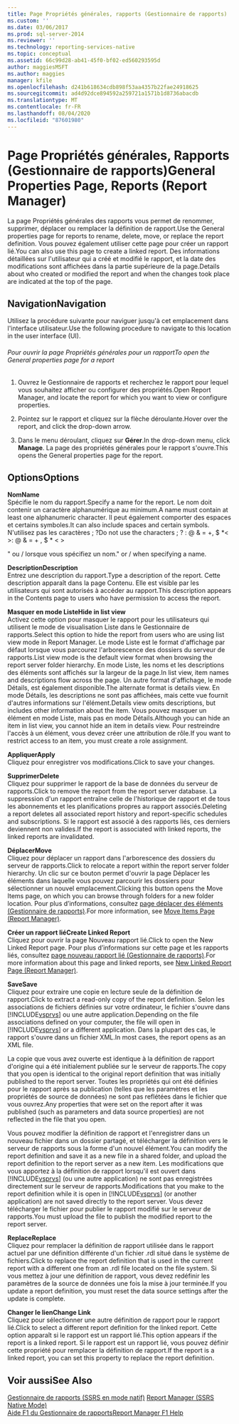 ```yaml
---
title: Page Propriétés générales, rapports (Gestionnaire de rapports) | Microsoft Docs
ms.custom: ''
ms.date: 03/06/2017
ms.prod: sql-server-2014
ms.reviewer: ''
ms.technology: reporting-services-native
ms.topic: conceptual
ms.assetid: 66c99d28-ab41-45f0-bf02-ed560293595d
author: maggiesMSFT
ms.author: maggies
manager: kfile
ms.openlocfilehash: d241b618634cdb898f53aa4357b22fae24918625
ms.sourcegitcommit: ad4d92dce894592a259721a1571b1d8736abacdb
ms.translationtype: MT
ms.contentlocale: fr-FR
ms.lasthandoff: 08/04/2020
ms.locfileid: "87601980"
---
```

# <a name="general-properties-page-reports-report-manager"></a><span data-ttu-id="8af08-102">Page Propriétés générales, Rapports (Gestionnaire de rapports)</span><span class="sxs-lookup"><span data-stu-id="8af08-102">General Properties Page, Reports (Report Manager)</span></span>
  <span data-ttu-id="8af08-103">La page Propriétés générales des rapports vous permet de renommer, supprimer, déplacer ou remplacer la définition de rapport.</span><span class="sxs-lookup"><span data-stu-id="8af08-103">Use the General properties page for reports to rename, delete, move, or replace the report definition.</span></span> <span data-ttu-id="8af08-104">Vous pouvez également utiliser cette page pour créer un rapport lié.</span><span class="sxs-lookup"><span data-stu-id="8af08-104">You can also use this page to create a linked report.</span></span> <span data-ttu-id="8af08-105">Des informations détaillées sur l'utilisateur qui a créé et modifié le rapport, et la date des modifications sont affichées dans la partie supérieure de la page.</span><span class="sxs-lookup"><span data-stu-id="8af08-105">Details about who created or modified the report and when the changes took place are indicated at the top of the page.</span></span>  
  
## <a name="navigation"></a><span data-ttu-id="8af08-106">Navigation</span><span class="sxs-lookup"><span data-stu-id="8af08-106">Navigation</span></span>  
 <span data-ttu-id="8af08-107">Utilisez la procédure suivante pour naviguer jusqu'à cet emplacement dans l'interface utilisateur.</span><span class="sxs-lookup"><span data-stu-id="8af08-107">Use the following procedure to navigate to this location in the user interface (UI).</span></span>  
  
###### <a name="to-open-the-general-properties-page-for-a-report"></a><span data-ttu-id="8af08-108">Pour ouvrir la page Propriétés générales pour un rapport</span><span class="sxs-lookup"><span data-stu-id="8af08-108">To open the General properties page for a report</span></span>  
  
1.  <span data-ttu-id="8af08-109">Ouvrez le Gestionnaire de rapports et recherchez le rapport pour lequel vous souhaitez afficher ou configurer des propriétés.</span><span class="sxs-lookup"><span data-stu-id="8af08-109">Open Report Manager, and locate the report for which you want to view or configure properties.</span></span>  
  
2.  <span data-ttu-id="8af08-110">Pointez sur le rapport et cliquez sur la flèche déroulante.</span><span class="sxs-lookup"><span data-stu-id="8af08-110">Hover over the report, and click the drop-down arrow.</span></span>  
  
3.  <span data-ttu-id="8af08-111">Dans le menu déroulant, cliquez sur **Gérer**.</span><span class="sxs-lookup"><span data-stu-id="8af08-111">In the drop-down menu, click **Manage**.</span></span> <span data-ttu-id="8af08-112">La page des propriétés générales pour le rapport s'ouvre.</span><span class="sxs-lookup"><span data-stu-id="8af08-112">This opens the General properties page for the report.</span></span>  
  
## <a name="options"></a><span data-ttu-id="8af08-113">Options</span><span class="sxs-lookup"><span data-stu-id="8af08-113">Options</span></span>  
 <span data-ttu-id="8af08-114">**Nom**</span><span class="sxs-lookup"><span data-stu-id="8af08-114">**Name**</span></span>  
 <span data-ttu-id="8af08-115">Spécifie le nom du rapport.</span><span class="sxs-lookup"><span data-stu-id="8af08-115">Specify a name for the report.</span></span> <span data-ttu-id="8af08-116">Le nom doit contenir un caractère alphanumérique au minimum.</span><span class="sxs-lookup"><span data-stu-id="8af08-116">A name must contain at least one alphanumeric character.</span></span> <span data-ttu-id="8af08-117">Il peut également comporter des espaces et certains symboles.</span><span class="sxs-lookup"><span data-stu-id="8af08-117">It can also include spaces and certain symbols.</span></span> <span data-ttu-id="8af08-118">N'utilisez pas les caractères ; ?</span><span class="sxs-lookup"><span data-stu-id="8af08-118">Do not use the characters ; ?</span></span> <span data-ttu-id="8af08-119">: \@ & = +, $ \*\< ></span><span class="sxs-lookup"><span data-stu-id="8af08-119">: \@ & = + , $ \* \< ></span></span>  
  
 <span data-ttu-id="8af08-120">" ou / lorsque vous spécifiez un nom.</span><span class="sxs-lookup"><span data-stu-id="8af08-120">" or / when specifying a name.</span></span>  
  
 <span data-ttu-id="8af08-121">**Description**</span><span class="sxs-lookup"><span data-stu-id="8af08-121">**Description**</span></span>  
 <span data-ttu-id="8af08-122">Entrez une description du rapport.</span><span class="sxs-lookup"><span data-stu-id="8af08-122">Type a description of the report.</span></span> <span data-ttu-id="8af08-123">Cette description apparaît dans la page Contenu. Elle est visible par les utilisateurs qui sont autorisés à accéder au rapport.</span><span class="sxs-lookup"><span data-stu-id="8af08-123">This description appears in the Contents page to users who have permission to access the report.</span></span>  
  
 <span data-ttu-id="8af08-124">**Masquer en mode Liste**</span><span class="sxs-lookup"><span data-stu-id="8af08-124">**Hide in list view**</span></span>  
 <span data-ttu-id="8af08-125">Activez cette option pour masquer le rapport pour les utilisateurs qui utilisent le mode de visualisation Liste dans le Gestionnaire de rapports.</span><span class="sxs-lookup"><span data-stu-id="8af08-125">Select this option to hide the report from users who are using list view mode in Report Manager.</span></span> <span data-ttu-id="8af08-126">Le mode Liste est le format d'affichage par défaut lorsque vous parcourez l'arborescence des dossiers du serveur de rapports.</span><span class="sxs-lookup"><span data-stu-id="8af08-126">List view mode is the default view format when browsing the report server folder hierarchy.</span></span> <span data-ttu-id="8af08-127">En mode Liste, les noms et les descriptions des éléments sont affichés sur la largeur de la page.</span><span class="sxs-lookup"><span data-stu-id="8af08-127">In list view, item names and descriptions flow across the page.</span></span> <span data-ttu-id="8af08-128">Un autre format d'affichage, le mode Détails, est également disponible.</span><span class="sxs-lookup"><span data-stu-id="8af08-128">The alternate format is details view.</span></span> <span data-ttu-id="8af08-129">En mode Détails, les descriptions ne sont pas affichées, mais cette vue fournit d'autres informations sur l'élément.</span><span class="sxs-lookup"><span data-stu-id="8af08-129">Details view omits descriptions, but includes other information about the item.</span></span> <span data-ttu-id="8af08-130">Vous pouvez masquer un élément en mode Liste, mais pas en mode Détails.</span><span class="sxs-lookup"><span data-stu-id="8af08-130">Although you can hide an item in list view, you cannot hide an item in details view.</span></span> <span data-ttu-id="8af08-131">Pour restreindre l'accès à un élément, vous devez créer une attribution de rôle.</span><span class="sxs-lookup"><span data-stu-id="8af08-131">If you want to restrict access to an item, you must create a role assignment.</span></span>  
  
 <span data-ttu-id="8af08-132">**Appliquer**</span><span class="sxs-lookup"><span data-stu-id="8af08-132">**Apply**</span></span>  
 <span data-ttu-id="8af08-133">Cliquez pour enregistrer vos modifications.</span><span class="sxs-lookup"><span data-stu-id="8af08-133">Click to save your changes.</span></span>  
  
 <span data-ttu-id="8af08-134">**Supprimer**</span><span class="sxs-lookup"><span data-stu-id="8af08-134">**Delete**</span></span>  
 <span data-ttu-id="8af08-135">Cliquez pour supprimer le rapport de la base de données du serveur de rapports.</span><span class="sxs-lookup"><span data-stu-id="8af08-135">Click to remove the report from the report server database.</span></span> <span data-ttu-id="8af08-136">La suppression d'un rapport entraîne celle de l'historique de rapport et de tous les abonnements et les planifications propres au rapport associés.</span><span class="sxs-lookup"><span data-stu-id="8af08-136">Deleting a report deletes all associated report history and report-specific schedules and subscriptions.</span></span> <span data-ttu-id="8af08-137">Si le rapport est associé à des rapports liés, ces derniers deviennent non valides.</span><span class="sxs-lookup"><span data-stu-id="8af08-137">If the report is associated with linked reports, the linked reports are invalidated.</span></span>  
  
 <span data-ttu-id="8af08-138">**Déplacer**</span><span class="sxs-lookup"><span data-stu-id="8af08-138">**Move**</span></span>  
 <span data-ttu-id="8af08-139">Cliquez pour déplacer un rapport dans l'arborescence des dossiers du serveur de rapports.</span><span class="sxs-lookup"><span data-stu-id="8af08-139">Click to relocate a report within the report server folder hierarchy.</span></span> <span data-ttu-id="8af08-140">Un clic sur ce bouton permet d'ouvrir la page Déplacer les éléments dans laquelle vous pouvez parcourir les dossiers pour sélectionner un nouvel emplacement.</span><span class="sxs-lookup"><span data-stu-id="8af08-140">Clicking this button opens the Move Items page, on which you can browse through folders for a new folder location.</span></span> <span data-ttu-id="8af08-141">Pour plus d’informations, consultez [page déplacer des éléments &#40;Gestionnaire de rapports&#41;](../../2014/reporting-services/move-items-page-report-manager.md).</span><span class="sxs-lookup"><span data-stu-id="8af08-141">For more information, see [Move Items Page &#40;Report Manager&#41;](../../2014/reporting-services/move-items-page-report-manager.md).</span></span>  
  
 <span data-ttu-id="8af08-142">**Créer un rapport lié**</span><span class="sxs-lookup"><span data-stu-id="8af08-142">**Create Linked Report**</span></span>  
 <span data-ttu-id="8af08-143">Cliquez pour ouvrir la page Nouveau rapport lié.</span><span class="sxs-lookup"><span data-stu-id="8af08-143">Click to open the New Linked Report page.</span></span> <span data-ttu-id="8af08-144">Pour plus d’informations sur cette page et les rapports liés, consultez [page nouveau rapport lié &#40;Gestionnaire de rapports&#41;](../../2014/reporting-services/new-linked-report-page-report-manager.md).</span><span class="sxs-lookup"><span data-stu-id="8af08-144">For more information about this page and linked reports, see [New Linked Report Page &#40;Report Manager&#41;](../../2014/reporting-services/new-linked-report-page-report-manager.md).</span></span>  
  
 <span data-ttu-id="8af08-145">**Save**</span><span class="sxs-lookup"><span data-stu-id="8af08-145">**Save**</span></span>  
 <span data-ttu-id="8af08-146">Cliquez pour extraire une copie en lecture seule de la définition de rapport.</span><span class="sxs-lookup"><span data-stu-id="8af08-146">Click to extract a read-only copy of the report definition.</span></span> <span data-ttu-id="8af08-147">Selon les associations de fichiers définies sur votre ordinateur, le fichier s'ouvre dans [!INCLUDE[vsprvs](../includes/vsprvs-md.md)] ou une autre application.</span><span class="sxs-lookup"><span data-stu-id="8af08-147">Depending on the file associations defined on your computer, the file will open in [!INCLUDE[vsprvs](../includes/vsprvs-md.md)] or a different application.</span></span> <span data-ttu-id="8af08-148">Dans la plupart des cas, le rapport s'ouvre dans un fichier XML.</span><span class="sxs-lookup"><span data-stu-id="8af08-148">In most cases, the report opens as an XML file.</span></span>  
  
 <span data-ttu-id="8af08-149">La copie que vous avez ouverte est identique à la définition de rapport d'origine qui a été initialement publiée sur le serveur de rapports.</span><span class="sxs-lookup"><span data-stu-id="8af08-149">The copy that you open is identical to the original report definition that was initially published to the report server.</span></span> <span data-ttu-id="8af08-150">Toutes les propriétés qui ont été définies pour le rapport après sa publication (telles que les paramètres et les propriétés de source de données) ne sont pas reflétées dans le fichier que vous ouvrez.</span><span class="sxs-lookup"><span data-stu-id="8af08-150">Any properties that were set on the report after it was published (such as parameters and data source properties) are not reflected in the file that you open.</span></span>  
  
 <span data-ttu-id="8af08-151">Vous pouvez modifier la définition de rapport et l'enregistrer dans un nouveau fichier dans un dossier partagé, et télécharger la définition vers le serveur de rapports sous la forme d'un nouvel élément.</span><span class="sxs-lookup"><span data-stu-id="8af08-151">You can modify the report definition and save it as a new file in a shared folder, and upload the report definition to the report server as a new item.</span></span> <span data-ttu-id="8af08-152">Les modifications que vous apportez à la définition de rapport lorsqu'il est ouvert dans [!INCLUDE[vsprvs](../includes/vsprvs-md.md)] (ou une autre application) ne sont pas enregistrées directement sur le serveur de rapports.</span><span class="sxs-lookup"><span data-stu-id="8af08-152">Modifications that you make to the report definition while it is open in [!INCLUDE[vsprvs](../includes/vsprvs-md.md)] (or another application) are not saved directly to the report server.</span></span> <span data-ttu-id="8af08-153">Vous devez télécharger le fichier pour publier le rapport modifié sur le serveur de rapports.</span><span class="sxs-lookup"><span data-stu-id="8af08-153">You must upload the file to publish the modified report to the report server.</span></span>  
  
 <span data-ttu-id="8af08-154">**Replace**</span><span class="sxs-lookup"><span data-stu-id="8af08-154">**Replace**</span></span>  
 <span data-ttu-id="8af08-155">Cliquez pour remplacer la définition de rapport utilisée dans le rapport actuel par une définition différente d'un fichier .rdl situé dans le système de fichiers.</span><span class="sxs-lookup"><span data-stu-id="8af08-155">Click to replace the report definition that is used in the current report with a different one from an .rdl file located on the file system.</span></span> <span data-ttu-id="8af08-156">Si vous mettez à jour une définition de rapport, vous devez redéfinir les paramètres de la source de données une fois la mise à jour terminée.</span><span class="sxs-lookup"><span data-stu-id="8af08-156">If you update a report definition, you must reset the data source settings after the update is complete.</span></span>  
  
 <span data-ttu-id="8af08-157">**Changer le lien**</span><span class="sxs-lookup"><span data-stu-id="8af08-157">**Change Link**</span></span>  
 <span data-ttu-id="8af08-158">Cliquez pour sélectionner une autre définition de rapport pour le rapport lié.</span><span class="sxs-lookup"><span data-stu-id="8af08-158">Click to select a different report definition for the linked report.</span></span> <span data-ttu-id="8af08-159">Cette option apparaît si le rapport est un rapport lié.</span><span class="sxs-lookup"><span data-stu-id="8af08-159">This option appears if the report is a linked report.</span></span> <span data-ttu-id="8af08-160">Si le rapport est un rapport lié, vous pouvez définir cette propriété pour remplacer la définition de rapport.</span><span class="sxs-lookup"><span data-stu-id="8af08-160">If the report is a linked report, you can set this property to replace the report definition.</span></span>  
  
## <a name="see-also"></a><span data-ttu-id="8af08-161">Voir aussi</span><span class="sxs-lookup"><span data-stu-id="8af08-161">See Also</span></span>  
 <span data-ttu-id="8af08-162">[Gestionnaire de rapports &#40;SSRS en mode natif&#41;](../../2014/reporting-services/report-manager-ssrs-native-mode.md) </span><span class="sxs-lookup"><span data-stu-id="8af08-162">[Report Manager  &#40;SSRS Native Mode&#41;](../../2014/reporting-services/report-manager-ssrs-native-mode.md) </span></span>  
 [<span data-ttu-id="8af08-163">Aide F1 du Gestionnaire de rapports</span><span class="sxs-lookup"><span data-stu-id="8af08-163">Report Manager F1 Help</span></span>](../../2014/reporting-services/report-manager-f1-help.md)  
  
  
